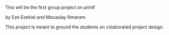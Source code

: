 This will be the first group project on printf

by Eze Ezekiel and Macaulay Nmaram. 

This project is meant to ground the students on colaborated project design.

